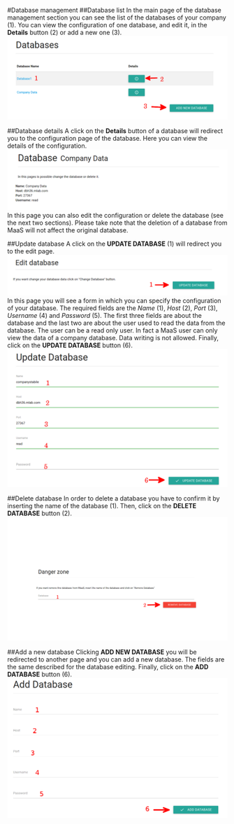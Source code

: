 #Database management
##Database list
In the main page of the database management section you can see the list of the databases of your company (1). You can view the configuration of one database, and edit it, in the **Details** button (2) or add a new one (3).
![](../img/showDBs.png)

##Database details
A click on the **Details** button of a database will redirect you to the configuration page of the database. Here you can view the details of the configuration.
![](../img/DBdata.png)
In this page you can also edit the configuration or delete the database (see the next two sections). Please take note that the deletion of a database from MaaS will not affect the original database.

##Update database
A click on the **UPDATE DATABASE** (1) will redirect you to the edit page. 
![](../img/updateDB.png)
In this page you will see a form in which you can specify the configuration of your database. The required fields are the *Name* (1), *Host* (2), *Port* (3), *Username* (4) and *Password* (5). The first three fields are about the database and the last two are about the user used to read the data from the database. The user can be a read only user. In fact a MaaS user can only view the data of a company database. Data writing is not allowed. Finally, click on the **UPDATE DATABASE** button (6). 
![](../img/editDB.png)

##Delete database
In order to delete a database you have to confirm it by inserting the name of the database (1). Then, click on the **DELETE DATABASE** button (2).
![](../img/deleteDB.png)

##Add a new database
Clicking **ADD NEW DATABASE** you will be redirected to another page and you can add a new database. The fields are the same described for the database editing. Finally, click on the **ADD DATABASE** button (6). 
![](../img/addDatabase.png)
